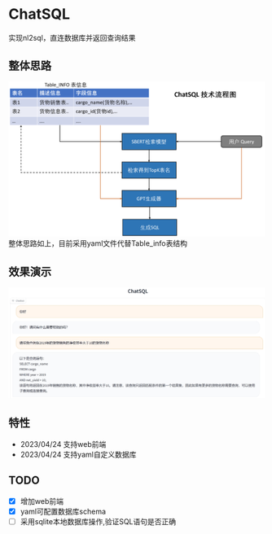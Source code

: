 # ChatSQL
实现nl2sql，直连数据库并返回查询结果

## 整体思路
![](figure/ChatSQL技术流程图.png)
整体思路如上，目前采用yaml文件代替Table_info表结构

## 效果演示
![](figure/ChatSQL演示图.jpg)

##  特性
- 2023/04/24 支持web前端
- 2023/04/24 支持yaml自定义数据库


##  TODO
* [x] 增加web前端
* [x] yaml可配置数据库schema
* [ ] 采用sqlite本地数据库操作,验证SQL语句是否正确
